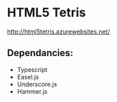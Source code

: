 # HTML5 Tetris


http://html5tetris.azurewebsites.net/ 

## Dependancies:

* Typescript
* Easel.js
* Underscore.js
* Hammer.js
